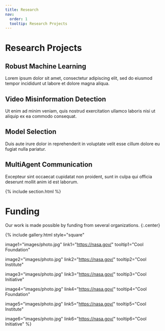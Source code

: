 ```yaml
---
title: Research
nav:
  order: 1
  tooltip: Research Projects
---
```


# Research Projects

## Robust Machine Learning
Lorem ipsum dolor sit amet, consectetur adipiscing elit, sed do eiusmod tempor incididunt ut labore et dolore magna aliqua.
## Video Misinformation Detection
Ut enim ad minim veniam, quis nostrud exercitation ullamco laboris nisi ut aliquip ex ea commodo consequat.
## Model Selection
Duis aute irure dolor in reprehenderit in voluptate velit esse cillum dolore eu fugiat nulla pariatur.
## MultiAgent Communication
Excepteur sint occaecat cupidatat non proident, sunt in culpa qui officia deserunt mollit anim id est laborum.

{% include section.html %}

# Funding

Our work is made possible by funding from several organizations.
{:.center}

{%
  include gallery.html
  style="square"

  image1="images/photo.jpg"
  link1="https://nasa.gov/"
  tooltip1="Cool Foundation"

  image2="images/photo.jpg"
  link2="https://nasa.gov/"
  tooltip2="Cool Institute"

  image3="images/photo.jpg"
  link3="https://nasa.gov/"
  tooltip3="Cool Initiative"

  image4="images/photo.jpg"
  link4="https://nasa.gov/"
  tooltip4="Cool Foundation"

  image5="images/photo.jpg"
  link5="https://nasa.gov/"
  tooltip5="Cool Institute"

  image6="images/photo.jpg"
  link6="https://nasa.gov/"
  tooltip6="Cool Initiative"
%}
